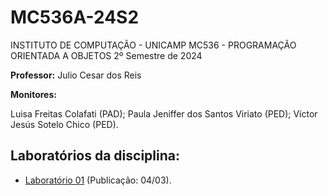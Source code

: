 # MC536A-24S2
INSTITUTO DE COMPUTAÇÃO - UNICAMP
MC536 - PROGRAMAÇÃO ORIENTADA A OBJETOS
2º Semestre de 2024

**Professor:** Julio Cesar dos Reis

**Monitores:**

Luisa Freitas Colafati (PAD);
Paula Jeniffer dos Santos Viriato (PED);
Víctor Jesús Sotelo Chico (PED).

## Laboratórios da disciplina:
- [Laboratório 01](LAB01/enunciado.md) (Publicação: 04/03).
